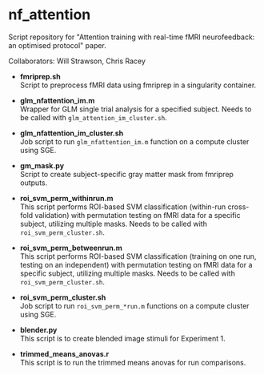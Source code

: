 # nf_attention

Script repository for "Attention training with real-time fMRI neurofeedback: an optimised protocol" paper.

Collaborators: Will Strawson, Chris Racey

- **fmriprep.sh**  
  Script to preprocess fMRI data using fmriprep in a singularity container.

- **glm_nfattention_im.m**  
  Wrapper for GLM single trial analysis for a specified subject. Needs to be called with `glm_attention_im_cluster.sh`.

- **glm_nfattention_im_cluster.sh**  
  Job script to run `glm_nfattention_im.m` function on a compute cluster using SGE.
  
- **gm_mask.py**  
  Script to create subject-specific gray matter mask from fmriprep outputs.

- **roi_svm_perm_withinrun.m**  
  This script performs ROI-based SVM classification (within-run cross-fold validation) with permutation testing on fMRI data for a specific subject, utilizing multiple masks. Needs to be called with `roi_svm_perm_cluster.sh`.

- **roi_svm_perm_betweenrun.m**  
  This script performs ROI-based SVM classification (training on one run, testing on an independent) with permutation testing on fMRI data for a specific subject, utilizing multiple masks. Needs to be called with `roi_svm_perm_cluster.sh`.

- **roi_svm_perm_cluster.sh**  
  Job script to run `roi_svm_perm_*run.m` functions on a compute cluster using SGE.

- **blender.py**  
  This script is to create blended image stimuli for Experiment 1.

- **trimmed_means_anovas.r**  
  This script is to run the trimmed means anovas for run comparisons.

